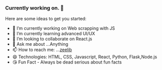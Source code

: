 ### Currently working on. 👋


Here are some ideas to get you started:

- 🔭 I’m currently working on Web scrapping with JS
- 🌱 I’m currently learning advanced UI/UX
- 👯 I’m looking to collaborate on React.js
- 💬 Ask me about ...Anything
- 📫 How to reach me: ...[zeelib](https://zeelib.com)
- 😄 Technologies: HTML, CSS, Javascript, React, Python, Flask,Node.js 
- :kissing_heart: Fun Fact - Always be dead serious about fun facts

